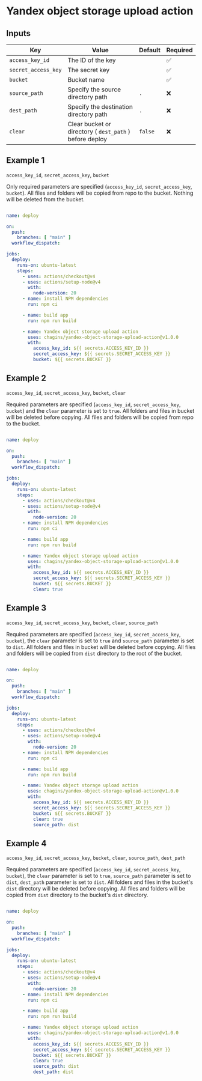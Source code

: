 # Yandex object storage upload action

## Inputs

| Key | Value | Default | Required |
| - | - | - | - |
| `access_key_id` | The ID of the key |   | ✅ |
| `secret_access_key` | The secret key |   | ✅ |
| `bucket` | Bucket name |   | ✅ |
| `source_path` | Specify the source directory path | `.` | ❌ |
| `dest_path` | Specify the destination directory path | `.` | ❌ |
| `clear` | Clear bucket or directory ( `dest_path` ) before deploy | `false` | ❌ |


## Example 1

`access_key_id`, `secret_access_key`, `bucket`

Only required parameters are specified (`access_key_id`, `secret_access_key`, `bucket`). All files and folders will be copied from repo to the bucket. Nothing will be deleted from the bucket.

```yaml

name: deploy

on:
  push:
    branches: [ "main" ]
  workflow_dispatch:

jobs:
  deploy:
    runs-on: ubuntu-latest
    steps:
      - uses: actions/checkout@v4
      - uses: actions/setup-node@v4
        with:
          node-version: 20
      - name: install NPM dependencies
        run: npm ci

      - name: build app
        run: npm run build

      - name: Yandex object storage upload action
        uses: chagins/yandex-object-storage-upload-action@v1.0.0
        with:
          access_key_id: ${{ secrets.ACCESS_KEY_ID }}
          secret_access_key: ${{ secrets.SECRET_ACCESS_KEY }}
          bucket: ${{ secrets.BUCKET }}
```

## Example 2

`access_key_id`, `secret_access_key`, `bucket`, `clear`

Required parameters are specified (`access_key_id`, `secret_access_key`, `bucket`) and the `clear` parameter is set to `true`. All folders and files in bucket will be deleted before copying. All files and folders will be copied from repo to the bucket.

```yaml

name: deploy

on:
  push:
    branches: [ "main" ]
  workflow_dispatch:

jobs:
  deploy:
    runs-on: ubuntu-latest
    steps:
      - uses: actions/checkout@v4
      - uses: actions/setup-node@v4
        with:
          node-version: 20
      - name: install NPM dependencies
        run: npm ci

      - name: build app
        run: npm run build

      - name: Yandex object storage upload action
        uses: chagins/yandex-object-storage-upload-action@v1.0.0
        with:
          access_key_id: ${{ secrets.ACCESS_KEY_ID }}
          secret_access_key: ${{ secrets.SECRET_ACCESS_KEY }}
          bucket: ${{ secrets.BUCKET }}
          clear: true

```

## Example 3

`access_key_id`, `secret_access_key`, `bucket`, `clear`, `source_path`

Required parameters are specified (`access_key_id`, `secret_access_key`, `bucket`), the `clear` parameter is set to `true` and `source_path` parameter is set to `dist`. All folders and files in bucket will be deleted before copying. All files and folders will be copied from `dist` directory to the root of the bucket.

```yaml

name: deploy

on:
  push:
    branches: [ "main" ]
  workflow_dispatch:

jobs:
  deploy:
    runs-on: ubuntu-latest
    steps:
      - uses: actions/checkout@v4
      - uses: actions/setup-node@v4
        with:
          node-version: 20
      - name: install NPM dependencies
        run: npm ci

      - name: build app
        run: npm run build

      - name: Yandex object storage upload action
        uses: chagins/yandex-object-storage-upload-action@v1.0.0
        with:
          access_key_id: ${{ secrets.ACCESS_KEY_ID }}
          secret_access_key: ${{ secrets.SECRET_ACCESS_KEY }}
          bucket: ${{ secrets.BUCKET }}
          clear: true
          source_path: dist
```

## Example 4

`access_key_id`, `secret_access_key`, `bucket`, `clear`, `source_path`, `dest_path`

Required parameters are specified (`access_key_id`, `secret_access_key`, `bucket`), the `clear` parameter is set to `true`, `source_path` parameter is set to `dist`, `dest_path` parameter is set to `dist`. All folders and files in the bucket's `dist` directory will be deleted before copying. All files and folders will be copied from `dist` directory to the bucket's `dist` directory.

```yaml

name: deploy

on:
  push:
    branches: [ "main" ]
  workflow_dispatch:

jobs:
  deploy:
    runs-on: ubuntu-latest
    steps:
      - uses: actions/checkout@v4
      - uses: actions/setup-node@v4
        with:
          node-version: 20
      - name: install NPM dependencies
        run: npm ci

      - name: build app
        run: npm run build

      - name: Yandex object storage upload action
        uses: chagins/yandex-object-storage-upload-action@v1.0.0
        with:
          access_key_id: ${{ secrets.ACCESS_KEY_ID }}
          secret_access_key: ${{ secrets.SECRET_ACCESS_KEY }}
          bucket: ${{ secrets.BUCKET }}
          clear: true
          source_path: dist
          dest_path: dist
```